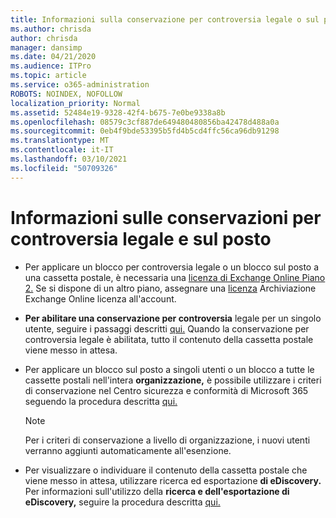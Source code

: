 ```yaml
---
title: Informazioni sulla conservazione per controversia legale o sul posto
ms.author: chrisda
author: chrisda
manager: dansimp
ms.date: 04/21/2020
ms.audience: ITPro
ms.topic: article
ms.service: o365-administration
ROBOTS: NOINDEX, NOFOLLOW
localization_priority: Normal
ms.assetid: 52484e19-9328-42f4-b675-7e0be9338a8b
ms.openlocfilehash: 08579c3cf887de649480480856ba42478d488a0a
ms.sourcegitcommit: 0eb4f9bde53395b5fd4b5cd4ffc56ca96db91298
ms.translationtype: MT
ms.contentlocale: it-IT
ms.lasthandoff: 03/10/2021
ms.locfileid: "50709326"
---
```

# <a name="about-litigation-holds-and-in-place-holds"></a>Informazioni sulle conservazioni per controversia legale e sul posto

- Per applicare un blocco per controversia legale o un blocco sul posto a una cassetta postale, è necessaria una [licenza di Exchange Online Piano 2.](https://docs.microsoft.com/office365/servicedescriptions/office-365-platform-service-description/office-365-plan-options) Se si dispone di un altro piano, assegnare una [licenza](https://docs.microsoft.com/office365/servicedescriptions/exchange-online-archiving-service-description/exchange-online-archiving-service-description) Archiviazione Exchange Online licenza all'account. 
    
- **Per abilitare una conservazione per controversia** legale per un singolo utente, seguire i passaggi descritti [qui.](https://docs.microsoft.com/microsoft-365/compliance/create-a-litigation-hold?view=o365-worldwide#place-a-mailbox-on-litigation-hold) Quando la conservazione per controversia legale è abilitata, tutto il contenuto della cassetta postale viene messo in attesa.
    
- Per applicare  un blocco sul posto a singoli utenti o un blocco a tutte le cassette postali nell'intera **organizzazione,** è possibile utilizzare i criteri di conservazione nel Centro sicurezza e conformità di Microsoft 365 seguendo la procedura descritta [qui.](https://docs.microsoft.com/microsoft-365/compliance/retention-policies)
    
    > [!NOTE]
    > Per i criteri di conservazione a livello di organizzazione, i nuovi utenti verranno aggiunti automaticamente all'esenzione. 
  
- Per visualizzare o individuare il contenuto della cassetta postale che viene messo in attesa, utilizzare ricerca ed esportazione **di eDiscovery.** Per informazioni sull'utilizzo della **ricerca e dell'esportazione di eDiscovery,** seguire la procedura descritta [qui.](https://docs.microsoft.com/microsoft-365/compliance/export-search-results)
    

